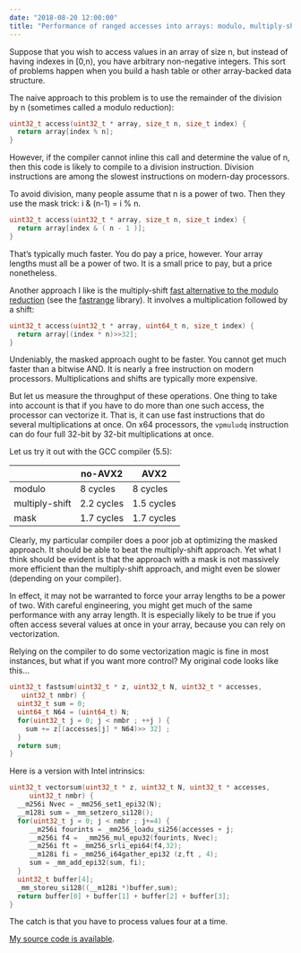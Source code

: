 ```yaml
---
date: "2018-08-20 12:00:00"
title: "Performance of ranged accesses into arrays: modulo, multiply-shift and masks"
---
```




Suppose that you wish to access values in an array of size n, but instead of having indexes in [0,n), you have arbitrary non-negative integers. This sort of problems happen when you build a hash table or other array-backed data structure.

The naive approach to this problem is to use the remainder of the division by n (sometimes called a modulo reduction):
```C
uint32_t access(uint32_t * array, size_t n, size_t index) {
  return array[index % n];
}
```


However, if the compiler cannot inline this call and determine the value of n, then this code is likely to compile to a division instruction. Division instructions are among the slowest instructions on modern-day processors. 

To avoid division, many people assume that n is a power of two. Then they use the mask trick: i &amp; (n-1) = i % n.
```C
uint32_t access(uint32_t * array, size_t n, size_t index) {
  return array[index & ( n - 1 )];
}
```


That&rsquo;s typically much faster. You do pay a price, however. Your array lengths must all be a power of two. It is a small price to pay, but a price nonetheless.

Another approach I like is the multiply-shift [fast alternative to the modulo reduction](/lemire/blog/2016/06/27/a-fast-alternative-to-the-modulo-reduction/) (see the [fastrange](https://github.com/lemire/fastrange) library). It involves a multiplication followed by a shift:
```C
uint32_t access(uint32_t * array, uint64_t n, size_t index) {
  return array[(index * n)>>32];
}
```


Undeniably, the masked approach ought to be faster. You cannot get much faster than a bitwise AND. It is nearly a free instruction on modern processors. Multiplications and shifts are typically more expensive.

But let us measure the throughput of these operations. One thing to take into account is that if you have to do more than one such access, the processor can vectorize it. That is, it can use fast instructions that do several multiplications at once. On x64 processors, the `vpmuludq` instruction can do four full 32-bit by 32-bit multiplications at once.

Let us try it out with the GCC compiler (5.5):

&nbsp;                   |no-AVX2                  |AVX2                     |
-------------------------|-------------------------|-------------------------|
modulo                   |8 cycles                 |8 cycles                 |
multiply-shift           |2.2 cycles               |1.5 cycles               |
mask                     |1.7 cycles               |1.7 cycles               |


Clearly, my particular compiler does a poor job at optimizing the masked approach. It should be able to beat the multiply-shift approach. Yet what I think should be evident is that the approach with a mask is not massively more efficient than the multiply-shift approach, and might even be slower (depending on your compiler).

In effect, it may not be warranted to force your array lengths to be a power of two. With careful engineering, you might get much of the same performance with any array length. It is especially likely to be true if you often access several values at once in your array, because you can rely on vectorization.

Relying on the compiler to do some vectorization magic is fine in most instances, but what if you want more control? My original code looks like this&hellip;
```C
uint32_t fastsum(uint32_t * z, uint32_t N, uint32_t * accesses, 
   uint32_t nmbr) {
  uint32_t sum = 0;
  uint64_t N64 = (uint64_t) N;
  for(uint32_t j = 0; j < nmbr ; ++j ) {
    sum += z[(accesses[j] * N64)>> 32] ;
  }
  return sum;
}
```


Here is a version with Intel intrinsics:
```C
uint32_t vectorsum(uint32_t * z, uint32_t N, uint32_t * accesses, 
     uint32_t nmbr) {
  __m256i Nvec = _mm256_set1_epi32(N);
  __m128i sum = _mm_setzero_si128();
  for(uint32_t j = 0; j < nmbr ; j+=4) {
     __m256i fourints = _mm256_loadu_si256(accesses + j;
     __m256i f4 =  _mm256_mul_epu32(fourints, Nvec);
     __m256i ft = _mm256_srli_epi64(f4,32);
     __m128i fi = _mm256_i64gather_epi32 (z,ft , 4);
     sum = _mm_add_epi32(sum, fi);
  }
  uint32_t buffer[4];
  _mm_storeu_si128((__m128i *)buffer,sum);
  return buffer[0] + buffer[1] + buffer[2] + buffer[3];
}
```


The catch is that you have to process values four at a time.

[My source code is available](https://github.com/lemire/Code-used-on-Daniel-Lemire-s-blog/tree/master/2018/08/20).

